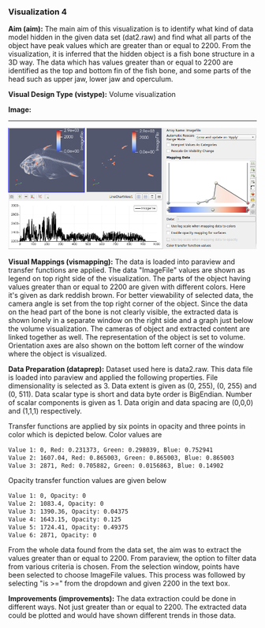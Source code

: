 ### Visualization 4
**Aim (aim):** The main aim of this visualization is to identify what kind of data model hidden in the given data set (dat2.raw) and find what all parts of the object have peak values which are greater than or equal to 2200. From the visualization, it is inferred that the hidden object is a fish bone structure in a 3D way. The data which has values greater than or equal to 2200 are identified as the top and bottom fin of the fish bone, and some parts of the head such as upper jaw, lower jaw and operculum.

**Visual Design Type (vistype):** Volume visualization

**Image:** 
- - -
![Visualization 2](cw2-viz4.png)


**Visual Mappings (vismapping):** The data is loaded into paraview and transfer functions are applied. The data "ImageFile" values are shown as legend on top right side of the visualization. The parts of the object having values greater than or equal to 2200 are given with different colors. Here it's given as dark reddish brown. For better viewability of selected data, the camera angle is set from the top right corner of the object. Since the data on the head part of the bone is not clearly visible, the extracted data is shown lonely in a separate window on the right side and a graph just below the volume visualization. The cameras of object and extracted content are linked together as well. The representation of the object is set to volume. Orientation axes are also shown on the bottom left corner of the window where the object is visualized.


**Data Preparation (dataprep):** Dataset used here is data2.raw. This data file is loaded into paraview and applied the following properties.
File dimensionality is selected as 3. Data extent is given as (0, 255), (0, 255) and (0, 511).
Data scalar type is short and data byte order is BigEndian. Number of scalar components is given as 1. Data origin and data spacing are (0,0,0) and (1,1,1) respectively.

Transfer functions are applied by six points in opacity and three points in color which is depicted below.
Color values are
```
Value 1: 0, Red: 0.231373, Green: 0.298039, Blue: 0.752941
Value 2: 1607.04, Red: 0.865003, Green: 0.865003, Blue: 0.865003
Value 3: 2871, Red: 0.705882, Green: 0.0156863, Blue: 0.14902
```
Opacity transfer function values are given below
```
Value 1: 0, Opacity: 0
Value 2: 1083.4, Opacity: 0
Value 3: 1390.36, Opacity: 0.04375
Value 4: 1643.15, Opacity: 0.125
Value 5: 1724.41, Opacity: 0.49375
Value 6: 2871, Opacity: 0
```
From the whole data found from the data set, the aim was to extract the values greater than or equal to 2200. From paraview, the option to filter data from various criteria is chosen. From the selection window, points have been selected to choose ImageFile values. This process was followed by selecting "is >=" from the dropdown and given 2200 in the text box.


**Improvements (improvements):** The data extraction could be done in different ways. Not just greater than or equal to 2200. The extracted data could be plotted and would have shown different trends in those data.

